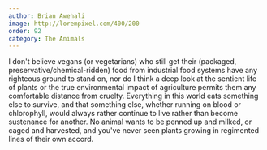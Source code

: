 ```yaml
---
author: Brian Awehali
image: http://lorempixel.com/400/200
order: 92
category: The Animals
---
```


I don't believe vegans (or vegetarians) who still get their (packaged, preservative/chemical-ridden) food from industrial food systems have any righteous ground to stand on, nor do I think a deep look at the sentient life of plants or the true environmental impact of agriculture permits them any comfortable distance from cruelty. Everything in this world eats something else to survive, and that something else, whether running on blood or chlorophyll, would always rather continue to live rather than become sustenance for another. No animal wants to be penned up and milked, or caged and harvested, and you've never seen plants growing in regimented lines of their own accord.
